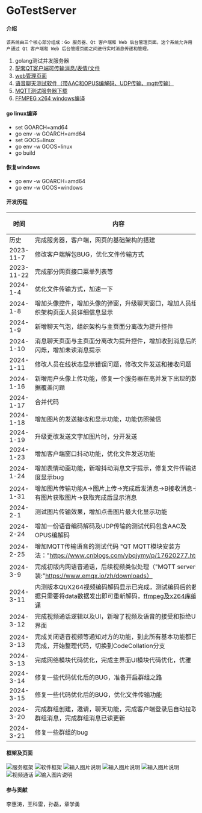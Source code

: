 # GoTestServer

#### 介绍
    该系统由三个核心部分组成：Go 服务器、Qt 客户端和 Web 后台管理页面。这个系统允许用户通过 Qt 客户端和 Web 后台管理页面之间进行实时消息传递和管理。
1. golang测试并发服务器
2. [配套QT客户端可传输消息/表情/文件](https://gitee.com/shijingying/GoTestServer/tree/master/GoTestClient)
3. [web管理页面](https://gitee.com/shijingying/vue-go/tree/master/WebManagement/web-management)
4. [语音聊天测试软件（带AAC和OPUS编解码、UDP传输、mqtt传输）](https://gitee.com/shijingying/GoTestServer/blob/IMServer(FileSeparation)/GoTestClient/FFMPEGAudioTest.7z)
5. [MQTT测试服务器下载](https://www.emqx.io/zh/downloads)
6. [FFMPEG x264 windows编译](https://gitee.com/shijingying/GoTestServer/blob/ClientCodeCollation/GoTestClient/utils/video/ffmpeg%EF%BC%8Ch264%E7%BC%96%E8%AF%91.txt)


#### go linux编译
- set GOARCH=amd64
- go env -w GOARCH=amd64
- set GOOS=linux
- go env -w GOOS=linux
- go build
#### 恢复windows
- go env -w GOARCH=amd64
- go env -w GOOS=windows

#### 开发历程
| 时间  | 内容  |  备注 |
|---|---|---|
|  历史 |  完成服务器，客户端，网页的基础架构的搭建 |   |
|  2023-11-7 |  修改客户端解包BUG，优化文件传输方式 |   |
|  2023-11-22 |  完成部分网页接口菜单列表等 |   |
|  2024-1-4 |  优化文件传输方式，加速一下 |   |
|  2024-1-8 |  增加头像控件，增加头像的弹窗，升级聊天窗口，增加人员组织架构页面人员详细信息显示 |   |
|  2024-1-9 |  新增聊天气泡，组织架构与主页面分离改为提升控件 |   |
|  2024-1-10 |  消息聊天页面与主页面分离改为提升控件，增加收到消息后的闪烁，增加未读消息提示 |   |
|  2024-1-11 |  修改人员在线状态显示错误问题，修改文件发送和接收问题 |   |
|  2024-1-16 |  新增用户头像上传功能，修复一个服务器在高并发下出现的数据覆盖问题 |   |
|  2024-1-17 |  合并代码 |   |
|  2024-1-18 |  增加图片的发送接收和显示功能，功能仿照微信 |   |
|  2024-1-19 |  升级更改发送文字加图片时，分开发送 |   |
|  2024-1-23 |  增加客户端窗口抖动功能，优化文件发送功能 |   |
|  2024-1-24 |  增加表情动画功能，新增抖动消息文字提示，修复文件传输进度显示bug |   |
|  2024-1-31 |  增加图片传输功能A->图片上传->完成后发消息->B接收消息->有图片获取图片->获取完成后显示消息 |   |
|  2024-2-1 |  测试图片传输效果，增加点击图片最大化显示功能 |   |
|  2024-2-24 |  增加一份语音编码解码及UDP传输的测试代码包含AAC及OPUS编解码 |   |
|  2024-2-25 |  增加MQTT传输语音的测试代码 "QT MQTT模块安装方法："https://www.cnblogs.com/ybqjymy/p/17620277.html|   |
|  2024-3-9 |  完成初版内网语音通话，后续视频类似处理（"MQTT server安装:"https://www.emqx.io/zh/downloads）|   |
|  2024-3-11 |  内测版本Qt/X264视频编码解码显示已完成，测试编码后的数据只需要将data数据发出即可重新解码，[ffmpeg及x264库编译](https://gitee.com/shijingying/GoTestServer/blob/IMServer(FileSeparation)/GoTestClient/utils/video/ffmpeg%EF%BC%8Ch264%E7%BC%96%E8%AF%91.txt) |   |
|  2024-3-12 |  完成视频通话逻辑以及UI，新增了视频及语音的接受和拒绝UI界面 |   |
|  2024-3-13 |  完成关闭语音视频等通知对方的功能，到此所有基本功能都已完成，开始整理代码，切换到CodeCollation分支 |   |
|  2024-3-13 |  完成网络模块代码优化，完成主界面UI模块代码优化，优雅 |   |
|  2024-3-14 |  修复一些代码优化后的BUG，准备开启群组之路 |   |
|  2024-3-15 |  修复一些代码优化后的BUG，优化文件传输功能 |   |
|  2024-3-20 |  完成群组创建，邀请，聊天功能，完成客户端登录后自动拉取群组消息，完成群组消息已读更新 |   |
|  2024-3-21 |  修复一些群组的bug |   |


#### 框架及页面
![服务框架](show/%E6%9C%8D%E5%8A%A1%E6%A1%86%E6%9E%B6.jpg)
![软件框架](show/%E8%BD%AF%E4%BB%B6%E6%A1%86%E6%9E%B6.jpg)
![输入图片说明](show/%E6%96%87%E4%BB%B6%E5%8F%91%E9%80%81.jpg)
![输入图片说明](show/%E7%BB%84%E7%BB%87%E6%9E%B6%E6%9E%84.jpg)
![输入图片说明](show/%E8%A1%A8%E6%83%85.jpg)
![视频通话](show/%E8%A7%86%E9%A2%91%E9%80%9A%E8%AF%9D.jpg)
![输入图片说明](show/%E8%AF%AD%E9%9F%B3%E9%80%9A%E8%AF%9D.jpg)

#### 参与贡献

李惠涛，王科雷，孙磊，章学勇



